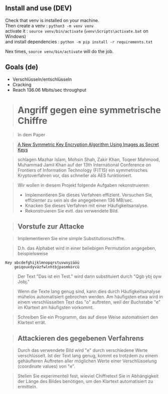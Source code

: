 
## Install and use (DEV)
Check that venv is installed on your machine.  
Then create a venv : `python3 -m venv venv`  
activate it : `source venv/bin/activate` (`venv\Scripts\activate.bat` on Windows)  
and install dependencies : `python -m pip install -r requirements.txt`

Nex times, `source venv/bin/activate` will do the job.

## Goals (de)

* Verschlüsseln/entschlüsseln
* Cracking
* Reach 136.06 Mbits/sec throughput

># Angriff gegen eine symmetrische Chiffre

>In dem Paper

>[A New Symmetric Key Encryption Algorithm Using Images as Secret Keys](https://ieeexplore.ieee.org/document/7420966)

>schlagen Mazhar Islam, Mohsin Shah, Zakir Khan, Toqeer Mahmood, Muhammad Jamil Khan auf der 13th International Conference on Frontiers of Information Technology (FIT15) ein symmetrisches Kryptoverfahren vor, das schneller als AES funktioniert.

>Wir wollen in diesem Projekt folgende Aufgaben rekonstruieren:
>* Implementieren Sie dieses Verfahren effizient. Versuchen Sie, effizienter zu sein als die angegebenen 136 MB/sec.
>* Knacken Sie dieses Verfahren mit einer Häufigkeitsanalyse.
>* Rekonstruieren Sie evtl. das verwendete Bild.

>## Vorstufe zur Attacke

>Implementieren Sie eine simple Substitutionschiffre.

>D.h. das Alphabet wird in einer beliebigen Permutation angegeben, beispielsweise
```
Key abcdefghijklmnopqrstuvwxyzäöü
    geiqouxdyväzfwlnhtbjpasmkörcü
```
>Der Text "Das ist ein Test." wird dann substituiert durch "Qgb ybj oyw Jobj."

>Wenn die Texte lang genug sind, kann dies durch Häufigkeitsanalyse mühelos automatisiert gebrochen werden. Am häufigsten etwa wird in einem verschlüsselten Text das "o" auftreten, weil der Buchstabe "e" im Klartext am häufigsten vorkommt.

>Schreiben Sie ein Programm, das auf diese Weise automatisiert den Klartext errät.

>## Attackieren des gegebenen Verfahrens

>Durch das verwendete Bild wird "e" durch verschiedene Werte verschlüsselt. Ist der Text lang genug, kommt es trotzdem zu einem gehäufteren Auftreten aller möglichen Werte einer Verschlüsselung (coordinate values) von "e".

>Stellen Sie experimentell fest, wieviel Chiffretext Sie in Abhängigkeit der Länge des Bildes benötigen, um den Klartext automatisiert zu ermitteln.
